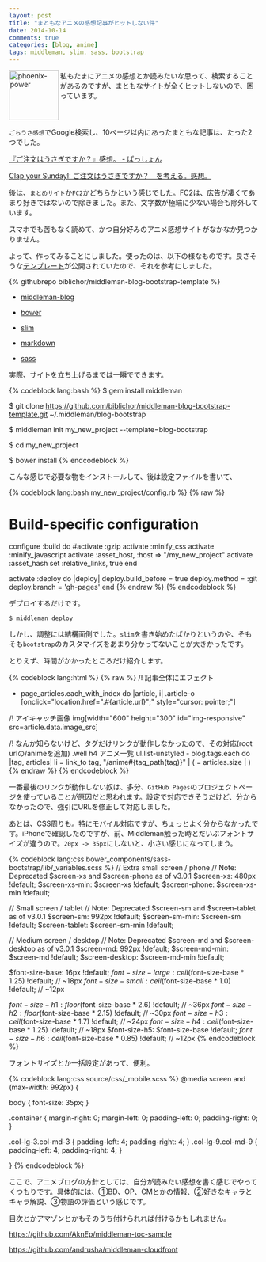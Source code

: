 ```yaml
---
layout: post
title: "まともなアニメの感想記事がヒットしない件"
date: 2014-10-14
comments: true
categories: [blog, anime]
tags: middleman, slim, sass, bootstrap
---
```

<img src="{{ root_url }}/images/more.png" alt="phoenix-power" align="left" width="100" height="100">私もたまにアニメの感想とか読みたいな思って、検索することがあるのですが、まともなサイトが全くヒットしないので、困っています。<!--more--><br clear="all">

`ごちうさ感想`でGoogle検索し、10ページ以内にあったまともな記事は、たった2つでした。

<a href="http://d.hatena.ne.jp/tanami/20140719/1405769545" target="_blank">『ご注文はうさぎですか？』感想。 - ぱっしょん</a>

<a href="http://globalpeacecommunication.blogspot.jp/2014/07/blog-post_8.html" target="_blank">Clap your Sunday!: ご注文はうさぎですか？　を考える。感想。</a>

後は、`まとめサイト`か`FC2`かどちらかという感じでした。FC2は、広告が凄くてあまり好きではないので除きました。また、文字数が極端に少ない場合も除外しています。

スマホでも苦もなく読めて、かつ自分好みのアニメ感想サイトがなかなか見つかりません。

よって、作ってみることにしました。使ったのは、以下の様なものです。良さそうな[テンプレート](https://github.com/biblichor/middleman-blog-bootstrap-template)が公開されていたので、それを参考にしました。

{% githubrepo biblichor/middleman-blog-bootstrap-template %}

- [middleman-blog](https://github.com/middleman/middleman-blog/)

- [bower](https://github.com/bower/bower)

- [slim](http://slim-lang.com/)

- [markdown](http://daringfireball.net/projects/markdown/)

- [sass](http://sass-lang.com/)

実際、サイトを立ち上げるまでは一瞬でできます。

{% codeblock lang:bash %}
$ gem install middleman

$ git clone https://github.com/biblichor/middleman-blog-bootstrap-template.git ~/.middleman/blog-bootstrap

$ middleman init my_new_project --template=blog-bootstrap

$ cd my_new_project

$ bower install
{% endcodeblock %}

こんな感じで必要な物をインストールして、後は設定ファイルを書いて、

{% codeblock lang:bash my_new_project/config.rb %}
{% raw %}
# Build-specific configuration
configure :build do
  #activate :gzip
  activate :minify_css
  activate :minify_javascript
  activate :asset_host, :host => "/my_new_project"
  activate :asset_hash
  set :relative_links, true
end

activate :deploy do |deploy|
  deploy.build_before = true
  deploy.method = :git
  deploy.branch = 'gh-pages'
end
{% endraw %}
{% endcodeblock %}

デプロイするだけです。

`$ middleman deploy`

しかし、調整には結構面倒でした。`slim`を書き始めたばかりというのや、そもそも`bootstrap`のカスタマイズをあまり分かってないことが大きかったです。

とりえず、時間がかかったところだけ紹介します。

{% codeblock lang:html %}
{% raw %}
/! 記事全体にエフェクト
- page_articles.each_with_index do |article, i|
  .article-o [onclick="location.href=&#34;.#{article.url}&#34;;" style="cursor: pointer;"]

/! アイキャッチ画像
img[width="600" height="300" id="img-responsive" src=article.data.image_src]

/! なんか知らないけど、タグだけリンクが動作しなかったので、その対応(root urlの/animeを追加)
.well
  h4 アニメ一覧
  ul.list-unstyled
    - blog.tags.each do |tag, articles|
      li
        = link_to tag, "/anime#{tag_path(tag)}"
        |  (
        = articles.size
        | )
{% endraw %}
{% endcodeblock %}

一番最後のリンクが動作しない奴は、多分、`GitHub Pages`のプロジェクトページを使っていることが原因だと思われます。設定で対応できそうだけど、分からなかったので、強引にURLを修正して対応しました。

あとは、CSS周りも。特にモバイル対応ですが、ちょっとよく分からなかったです。iPhoneで確認したのですが、前、Middleman触った時とだいぶフォントサイズが違うので。`20px -> 35px`にしないと、小さい感じになってしまう。

{% codeblock lang:css bower_components/sass-bootstrap/lib/_variables.scss %}
// Extra small screen / phone
// Note: Deprecated $screen-xs and $screen-phone as of v3.0.1
$screen-xs:                  480px !default;
$screen-xs-min:              $screen-xs !default;
$screen-phone:               $screen-xs-min !default;

// Small screen / tablet
// Note: Deprecated $screen-sm and $screen-tablet as of v3.0.1
$screen-sm:                  992px !default;
$screen-sm-min:              $screen-sm !default;
$screen-tablet:              $screen-sm-min !default;

// Medium screen / desktop
// Note: Deprecated $screen-md and $screen-desktop as of v3.0.1
$screen-md:                  992px !default;
$screen-md-min:              $screen-md !default;
$screen-desktop:             $screen-md-min !default;

$font-size-base:          16px !default;
$font-size-large:         ceil($font-size-base * 1.25) !default; // ~18px
$font-size-small:         ceil($font-size-base * 1.0) !default; // ~12px

$font-size-h1:            floor($font-size-base * 2.6) !default; // ~36px
$font-size-h2:            floor($font-size-base * 2.15) !default; // ~30px
$font-size-h3:            ceil($font-size-base * 1.7) !default; // ~24px
$font-size-h4:            ceil($font-size-base * 1.25) !default; // ~18px
$font-size-h5:            $font-size-base !default;
$font-size-h6:            ceil($font-size-base * 0.85) !default; // ~12px
{% endcodeblock %}

フォントサイズとか一括設定があって、便利。

{% codeblock lang:css source/css/_mobile.scss %}
@media screen and (max-width: 992px) {

  body {
    font-size: 35px;
  }

  .container {
    margin-right: 0;
    margin-left: 0;
    padding-left: 0;
    padding-right: 0;
  }

  .col-lg-3.col-md-3 {
    padding-left: 4;
    padding-right: 4;
  }
  .col-lg-9.col-md-9 {
    padding-left: 4;
    padding-right: 4;
  }

}
{% endcodeblock %}

ここで、アニメブログの方針としては、自分が読みたい感想を書く感じでやってくつもりです。具体的には、①BD、OP、CMとかの情報、②好きなキャラとキャラ解説、③物語の評価という感じです。

目次とかアマゾンとかもそのうち付けられれば付けるかもしれません。

https://github.com/AknEp/middleman-toc-sample

https://github.com/andrusha/middleman-cloudfront

